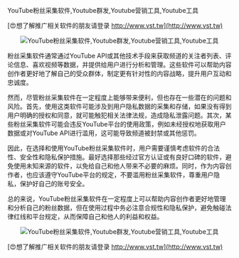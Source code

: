 YouTube粉丝采集软件,Youtube群发,Youtube营销工具,Youtube工具

[😍想了解推广相关软件的朋友请登录 http://www.vst.tw](http://www.vst.tw)

 <center><img src="https://vst.tw/MP4/tuiguang/png/1.png" alt="YouTube粉丝采集软件,Youtube群发,Youtube营销工具,Youtube工具"></center>

粉丝采集软件通常通过YouTube API或其他技术手段来获取频道的关注者列表、评论信息、喜欢视频等数据，并提供给用户进行分析和管理。这些软件可以帮助内容创作者更好地了解自己的受众群体，制定更有针对性的内容战略，提升用户互动和忠诚度。

然而，尽管粉丝采集软件在一定程度上能够带来便利，但也存在一些潜在的问题和风险。首先，使用这类软件可能涉及到用户隐私数据的采集和存储，如果没有得到用户明确的授权和同意，就可能触犯相关法律法规，造成隐私泄露问题。其次，某些粉丝采集软件可能会违反YouTube平台的使用政策，例如未经授权地获取用户数据或对YouTube API进行滥用，这可能导致频道被封禁或其他惩罚。

因此，在选择和使用YouTube粉丝采集软件时，用户需要谨慎考虑软件的合法性、安全性和隐私保护措施。最好选择那些经过官方认证或有良好口碑的软件，避免使用未知来源的软件，以免给自己和他人带来不必要的麻烦。同时，作为内容创作者，也应该遵守YouTube平台的规定，不要滥用粉丝采集软件，尊重用户隐私，保护好自己的账号安全。

总的来说，YouTube粉丝采集软件在一定程度上可以帮助内容创作者更好地管理和分析自己的粉丝数据，但在使用过程中务必注意合规性和隐私保护，避免触碰法律红线和平台规定，从而保障自己和他人的利益和权益。

 <center><img src="https://vst.tw/MP4/tuiguang/png/0.png" alt="YouTube粉丝采集软件,Youtube群发,Youtube营销工具,Youtube工具"></center>

[😍想了解推广相关软件的朋友请登录 http://www.vst.tw](http://www.vst.tw)



